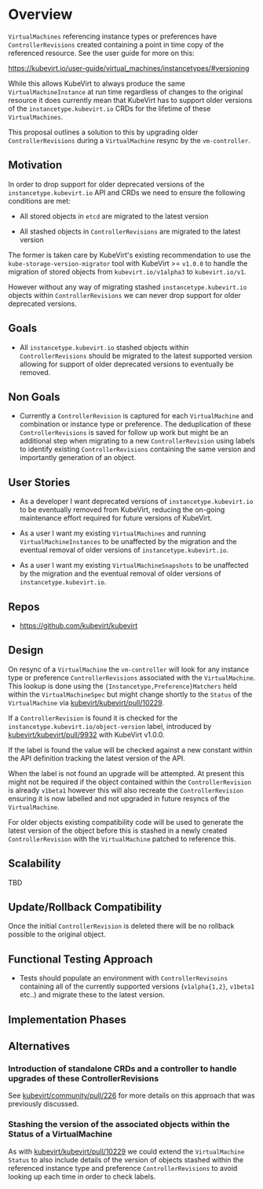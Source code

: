# Overview

`VirtualMachines` referencing instance types or preferences have
`ControllerRevisions` created containing a point in time copy of the referenced
resource. See the user guide for more on this:

https://kubevirt.io/user-guide/virtual_machines/instancetypes/#versioning

While this allows KubeVirt to always produce the same `VirtualMachineInstance`
at run time regardless of changes to the original resource it does currently
mean that KubeVirt has to support older versions of the
`instancetype.kubevirt.io` CRDs for the lifetime of these `VirtualMachines`.

This proposal outlines a solution to this by upgrading older
`ControllerRevisions` during a `VirtualMachine`  resync by the
`vm-controller`.

## Motivation

In order to drop support for older deprecated versions of the
`instancetype.kubevirt.io` API and CRDs we need to ensure the following
conditions are met:

* All stored objects in `etcd` are migrated to the latest version

* All stashed objects in `ControllerRevisions` are migrated to the latest
  version

The former is taken care by KubeVirt's existing recommendation to use the
`kube-storage-version-migrator` tool with KubeVirt >= `v1.0.0` to handle the
migration of stored objects from `kubevirt.io/v1alpha3` to `kubevirt.io/v1`.

However without any way of migrating stashed `instancetype.kubevirt.io` objects
within `ControllerRevisions` we can never drop support for older deprecated
versions.

## Goals

* All `instancetype.kubevirt.io` stashed objects within `ControllerRevisions`
  should be migrated to the latest supported version allowing for support of
  older deprecated versions to eventually be removed.

## Non Goals

* Currently a `ControllerRevision` is captured for each `VirtualMachine` and
  combination or instance type or preference. The deduplication of these
  `ControllerRevisions` is saved for follow up work but might be an additional
  step when migrating to a new `ControllerRevision` using labels to identify
  existing `ControllerRevisions` containing the same version and importantly
  generation of an object.

## User Stories

* As a developer I want deprecated versions of `instancetype.kubevirt.io` to
  be eventually removed from KubeVirt, reducing the on-going maintenance effort
  required for future versions of KubeVirt.

* As a user I want my existing `VirtualMachines` and running
  `VirtualMachineInstances` to be unaffected by the migration and the eventual
  removal of older versions of `instancetype.kubevirt.io`.

* As a user I want my existing `VirtualMachineSnapshots` to be unaffected by the
  migration and the eventual removal of older versions of
  `instancetype.kubevirt.io`.

## Repos

- https://github.com/kubevirt/kubevirt

## Design

On resync of a `VirtualMachine` the `vm-controller` will look for any instance
type or preference `ControllerRevisions` associated with the `VirtualMachine`.
This lookup is done using the `{Instancetype,Preference}Matchers` held within
the `VirtualMachineSpec` but might change shortly to the `Status` of the
`VirtualMachine` via
[kubevirt/kubevirt/pull/10229](https://github.com/kubevirt/kubevirt/pull/10229).

If a `ControllerRevision` is found it is checked for the
`instancetype.kubevirt.io/object-version` label, introduced by
[kubevirt/kubevirt/pull/9932](https://github.com/kubevirt/kubevirt/pull/9932)
with KubeVirt v1.0.0.

If the label is found the value will be checked against a new constant within
the API definition tracking the latest version of the API.

When the label is not found an upgrade will be attempted. At present this might
not be required if the object contained within the `ControllerRevision` is
already `v1beta1` however this will also recreate the `ControllerRevision`
ensuring it is now labelled and not upgraded in future resyncs of the
`VirtualMachine`.

For older objects existing compatibility code will be used to generate the
latest version of the object before this is stashed in a newly created
`ControllerRevision` with the `VirtualMachine` patched to reference this.

## Scalability

TBD

## Update/Rollback Compatibility

Once the initial `ControllerRevision` is deleted there will be no rollback
possible to the original object.

## Functional Testing Approach

* Tests should populate an environment with `ControllerRevisoins` containing all
  of the currently supported versions (`v1alpha{1,2}`, `v1beta1` etc..) and
  migrate these to the latest version.

## Implementation Phases


## Alternatives

### Introduction of standalone CRDs and a controller to handle upgrades of these ControllerRevisions

See [kubevirt/community/pull/226](https://github.com/kubevirt/community/pull/226)
for more details on this approach that was previously discussed.

### Stashing the version of the associated objects within the Status of a VirtualMachine

As with
[kubevirt/kubevirt/pull/10229](https://github.com/kubevirt/kubevirt/pull/10229)
we could extend the `VirtualMachine` `Status` to also include details of the
version of objects stashed within the referenced instance type and preference
`ControllerRevisions` to avoid looking up each time in order to check labels.


